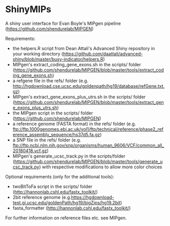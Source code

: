 # ShinyMIPs
A shiny user interface for Evan Boyle's MIPgen pipeline (https://github.com/shendurelab/MIPGEN)

Requirements:
- the helpers.R script from Dean Attali's Advanced Shiny repository in your working directory (https://github.com/daattali/advanced-shiny/blob/master/busy-indicator/helpers.R)
- MIPgen's extract_coding_gene_exons.sh in the scripts/ folder (https://github.com/shendurelab/MIPGEN/blob/master/tools/extract_coding_gene_exons.sh)
- a refgene file in the refs/ folder (e.g. http://hgdownload.cse.ucsc.edu/goldenpath/hg19/database/refGene.txt.gz)
- MIPgen's extract_gene_exons_plus_utrs.sh in the scripts/ folder (https://github.com/shendurelab/MIPGEN/blob/master/tools/extract_gene_exons_plus_utrs.sh)
- the MIPgen script in the scripts/ folder (https://github.com/shendurelab/MIPGEN)
- a reference genome (FASTA format) in the refs/ folder (e.g. ftp://ftp.1000genomes.ebi.ac.uk/vol1/ftp/technical/reference/phase2_reference_assembly_sequence/hs37d5.fa.gz)
- a SNP file in the refs/ folder (e.g. ftp://ftp.ncbi.nlm.nih.gov/snp/organisms/human_9606/VCF/common_all_20180418.vcf.gz)
- MIPgen's generate_ucsc_track.py in the scripts/folder (https://github.com/shendurelab/MIPGEN/blob/master/tools/generate_ucsc_track.py) with respective modifications to allow more color choices

Optional requirements (only for the additional tools):
- twoBitToFa script in the scripts/ folder (http://hannonlab.cshl.edu/fastx_toolkit/)
- 2bit reference genome (e.g.https://hgdownload-test.gi.ucsc.edu/goldenPath/hg19/bigZips/hg19.2bit)
- fasta_formatter (http://hannonlab.cshl.edu/fastx_toolkit/)

For further information on reference files etc. see MIPgen.
